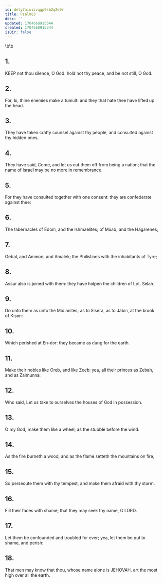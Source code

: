 ```yaml
---
id: dety7aiwizvqgp9sb2q2e9r
title: Psalm83
desc: ''
updated: 1704668915344
created: 1704668915344
isDir: false
---
```

\b\b
## 1.
KEEP not thou silence, O God: hold not thy peace, and be not still, O God.
## 2.
For, lo, thine enemies make a tumult: and they that hate thee have lifted up the head.
## 3.
They have taken crafty counsel against thy people, and consulted against thy hidden ones.
## 4.
They have said, Come, and let us cut them off from being a nation; that the name of Israel may be no more in remembrance.
## 5.
For they have consulted together with one consent: they are confederate against thee:
## 6.
The tabernacles of Edom, and the Ishmaelites; of Moab, and the Hagarenes;
## 7.
Gebal, and Ammon, and Amalek; the Philistines with the inhabitants of Tyre;
## 8.
Assur also is joined with them: they have holpen the children of Lot.  Selah.
## 9.
Do unto them as unto the Midianites; as to Sisera, as to Jabin, at the brook of Kison:
## 10.
Which perished at En-dor: they became as dung for the earth.
## 11.
Make their nobles like Oreb, and like Zeeb: yea, all their princes as Zebah, and as Zalmunna:
## 12.
Who said, Let us take to ourselves the houses of God in possession.
## 13.
O my God, make them like a wheel; as the stubble before the wind.
## 14.
As the fire burneth a wood, and as the flame setteth the mountains on fire;
## 15.
So persecute them with thy tempest, and make them afraid with thy storm.
## 16.
Fill their faces with shame; that they may seek thy name, O LORD.
## 17.
Let them be confounded and troubled for ever; yea, let them be put to shame, and perish:
## 18.
That men may know that thou, whose name alone is JEHOVAH, art the most high over all the earth.

